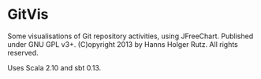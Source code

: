 # GitVis

Some visualisations of Git repository activities, using JFreeChart. Published under GNU GPL v3+. (C)opyright 2013 by Hanns Holger Rutz. All rights reserved.

Uses Scala 2.10 and sbt 0.13.

